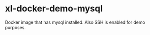 # xl-docker-demo-mysql #

Docker image that has mysql installed.
Also SSH is enabled for demo purposes.
